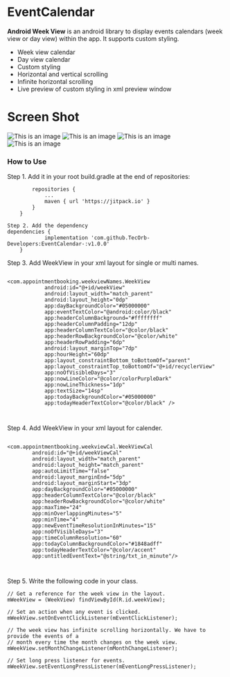 # EventCalendar

**Android Week View** is an android library to display events calendars (week view or day view) within the app. It supports custom styling.


- Week view calendar
- Day view calendar
- Custom styling
- Horizontal and vertical scrolling
- Infinite horizontal scrolling
- Live preview of custom styling in xml preview window

# Screen Shot

![This is an image](https://s4.aconvert.com/convert/p3r68-cdx67/ac641-0n1o8.jpg)
![This is an image](https://s4.aconvert.com/convert/p3r68-cdx67/ah7na-stst3.jpg)
![This is an image](https://s4.aconvert.com/convert/p3r68-cdx67/am0b5-e8237.jpg)
![This is an image](https://s4.aconvert.com/convert/p3r68-cdx67/ai09a-idpig.jpg)




### How to Use

Step 1. Add it in your root build.gradle at the end of repositories:
```allprojects {
		repositories {
			...
			maven { url 'https://jitpack.io' }
		}
	}

```
```
Step 2. Add the dependency
dependencies {
	        implementation 'com.github.TecOrb-Developers:EventCalendar-:v1.0.0'
	}
```      


Step 3. Add WeekView in your xml layout for single or multi names.

```

<com.appointmentbooking.weekviewNames.WeekView
            android:id="@+id/weekView"
            android:layout_width="match_parent"
            android:layout_height="0dp"
            app:dayBackgroundColor="#05000000"
            app:eventTextColor="@android:color/black"
            app:headerColumnBackground="#ffffffff"
            app:headerColumnPadding="12dp"
            app:headerColumnTextColor="@color/black"
            app:headerRowBackgroundColor="@color/white"
            app:headerRowPadding="6dp"
            android:layout_marginTop="7dp"
            app:hourHeight="60dp"
            app:layout_constraintBottom_toBottomOf="parent"
            app:layout_constraintTop_toBottomOf="@+id/recyclerView"
            app:noOfVisibleDays="3"
            app:nowLineColor="@color/colorPurpleDark"
            app:nowLineThickness="1dp"
            app:textSize="14sp"
            app:todayBackgroundColor="#05000000"
            app:todayHeaderTextColor="@color/black" />
	    
	   
```



Step 4. Add WeekView in your xml layout for calender.

```

<com.appointmentbooking.weekviewCal.WeekViewCal
        android:id="@+id/weekViewCal"
        android:layout_width="match_parent"
        android:layout_height="match_parent"
        app:autoLimitTime="false"
        android:layout_marginEnd="5dp"
        android:layout_marginStart="3dp"
        app:dayBackgroundColor="#05000000"
        app:headerColumnTextColor="@color/black"
        app:headerRowBackgroundColor="@color/white"
        app:maxTime="24"
        app:minOverlappingMinutes="5"
        app:minTime="4"
        app:newEventTimeResolutionInMinutes="15"
        app:noOfVisibleDays="3"
        app:timeColumnResolution="60"
        app:todayColumnBackgroundColor="#1848adff"
        app:todayHeaderTextColor="@color/accent"
        app:untitledEventText="@string/txt_in_minute"/>
	    
	   
```

Step 5. Write the following code in your class.

```
// Get a reference for the week view in the layout.
mWeekView = (WeekView) findViewById(R.id.weekView);

// Set an action when any event is clicked.
mWeekView.setOnEventClickListener(mEventClickListener);

// The week view has infinite scrolling horizontally. We have to provide the events of a
// month every time the month changes on the week view.
mWeekView.setMonthChangeListener(mMonthChangeListener);

// Set long press listener for events.
mWeekView.setEventLongPressListener(mEventLongPressListener);

```

